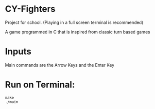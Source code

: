 # CY-Fighters

Project for school.
(Playing in a full screen terminal is recommended)

A game programmed in C that is inspired from classic turn based games

# Inputs

Main commands are the Arrow Keys and the Enter Key

# Run on Terminal:
```
make
./main
```
